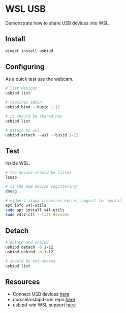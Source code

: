 # WSL USB

Demonstrate how to share USB devices into WSL.  

## Install

```powershell
winget install usbipd
```

## Configuring

As a quick test use the webcam.  

```powershell
# list devices
usbipd list

# requires admin
usbipd bind --busid 1-12

# it should be shared now
usbipd list

# attach to wsl
usbipd attach --wsl --busid 1-12
```

## Test

Inside WSL.  

```sh
# the device should be listed
lsusb

# is the USB device registering?
dmesg

# video 4 linux (requires kernel support for media)
apt info v4l-utils
sudo apt install v4l-utils
sudo v4l2-ctl --list-devices
```

## Detach

```sh
# detach and unbind
usbipd detach -b 1-12
usbipd unbind -b 1-12

# should be not-shared
usbipd list
```

## Resources

* Connect USB devices [here](https://learn.microsoft.com/en-us/windows/wsl/connect-usb)  
* dorssel/usbipd-win repo [here](https://github.com/dorssel/usbipd-win)
* usbipd-win WSL support [here](https://github.com/dorssel/usbipd-win/wiki/WSL-support)  
